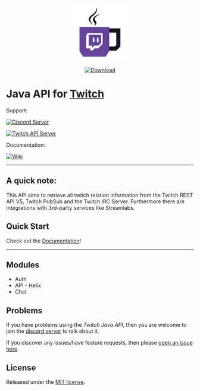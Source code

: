 <p align="center"><img src=".github/logo.png?raw=true" width="150"></p>

<p align="center">
<a href="https://bintray.com/twitch4j/maven/Twitch4J/_latestVersion"><img src="https://api.bintray.com/packages/twitch4j/maven/Twitch4J/images/download.svg" alt="Download"></a>
</p>

# Java API for [Twitch](https://www.twitch.tv/)

Support:

[![Discord Server](https://discordapp.com/api/guilds/143001431388061696/embed.png?style=banner2)](https://discord.gg/FQ5vgW3)

[![Twitch API Server](https://discordapp.com/api/guilds/325552783787032576/embed.png?style=banner2)](https://discord.gg/8NXaEyV)

Documentation:

[![Wiki](https://img.shields.io/badge/Docs-Official-D3D3D3.svg?style=flat-square)](https://twitch4j.gitlab.io/twitch4j/)

--------

## A quick note:

This API aims to retrieve all twitch relation information from the Twitch REST API V5, Twitch PubSub and the Twitch IRC Server. Furthermore there are integrations with 3rd-party services like Streamlabs.

## Quick Start

Check out the [Documentation](https://twitch4j.gitlab.io/twitch4j/)!

--------

## Modules

* Auth
* API - Helix
* Chat

## Problems

If you have problems using the *Twitch Java API*, then you are welcome to join the [discord server](https://discord.gg/FQ5vgW3) to talk about it.

If you discover any issues/have feature requests, then please [open an issue here](https://github.com/twitch4j/twitch4j/issues/new).

## License

Released under the [MIT license](./LICENSE).
